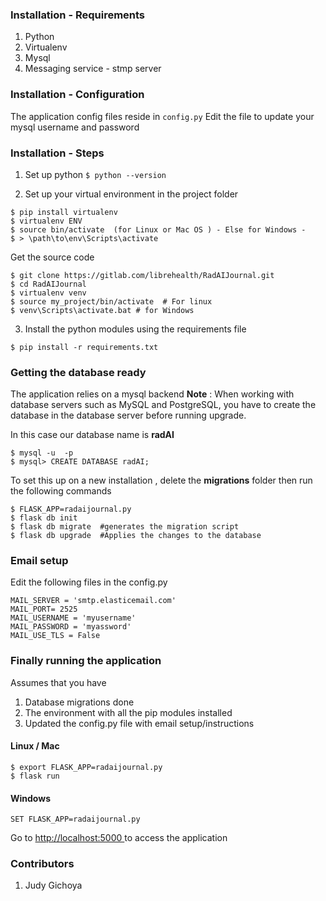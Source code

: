 ### Installation - Requirements 
1. Python 
2. Virtualenv 
3. Mysql 
4. Messaging service - stmp server


### Installation - Configuration 

The application config files reside in  ```config.py```
Edit the file to update your mysql username and password

### Installation - Steps

1. Set up python 
```$ python --version```

2. Set up your virtual environment in the project folder
```
$ pip install virtualenv
$ virtualenv ENV
$ source bin/activate  (for Linux or Mac OS ) - Else for Windows - 
$ > \path\to\env\Scripts\activate
```

Get the source code 
```
$ git clone https://gitlab.com/librehealth/RadAIJournal.git
$ cd RadAIJournal
$ virtualenv venv  
$ source my_project/bin/activate  # For linux
$ venv\Scripts\activate.bat # for Windows 
```

3. Install the python modules using the requirements file
```
$ pip install -r requirements.txt
```

### Getting the database ready 

The application relies on a  mysql backend 
**Note** : When working with database servers such as MySQL and PostgreSQL, you have to create the database in the database server before running upgrade.

In this case our database name is **radAI**
```
$ mysql -u  -p
$ mysql> CREATE DATABASE radAI;
```

To set this up on a new installation , delete the **migrations** folder  then run the following commands

```
$ FLASK_APP=radaijournal.py
$ flask db init
$ flask db migrate  #generates the migration script 
$ flask db upgrade  #Applies the changes to the database 
```

### Email setup 
Edit the following files in the config.py
```
MAIL_SERVER = 'smtp.elasticemail.com'
MAIL_PORT= 2525
MAIL_USERNAME = 'myusername'
MAIL_PASSWORD = 'myassword'
MAIL_USE_TLS = False
```

### Finally running the application 

Assumes that you have 
1. Database migrations done 
2. The environment with all the pip modules installed 
3. Updated the config.py file with email setup/instructions

#### Linux / Mac
```
$ export FLASK_APP=radaijournal.py
$ flask run
```

#### Windows 
```
SET FLASK_APP=radaijournal.py
```

Go to <a href="http://localhost:5000"> http://localhost:5000 </a>to access the application

### Contributors 
1. Judy Gichoya 